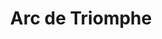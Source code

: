 ---
title: Arc de Triomphe
img: /assets/Arc de Triomphe.jpg
priority: '32'
path: /Arc de Triomphe
---